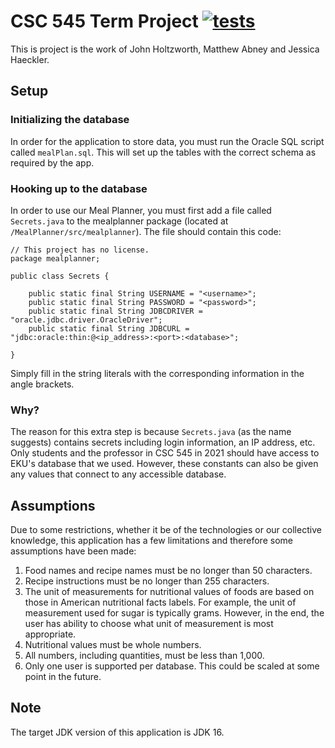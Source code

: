 # CSC 545 Term Project [![tests](https://github.com/johnwhh/CSC545TermProject/actions/workflows/main.yml/badge.svg)](https://github.com/johnwhh/CSC545TermProject/actions/workflows/main.yml)
This is project is the work of John Holtzworth, Matthew Abney and Jessica Haeckler.
## Setup
### Initializing the database
In order for the application to store data, you must run the Oracle SQL script called `mealPlan.sql`.  This will set up the tables with the correct schema as required by the app.
### Hooking up to the database
In order to use our Meal Planner, you must first add a file called `Secrets.java` to the mealplanner package (located at `/MealPlanner/src/mealplanner`). The file should contain this code:
```
// This project has no license.
package mealplanner;

public class Secrets {

    public static final String USERNAME = "<username>";
    public static final String PASSWORD = "<password>";
    public static final String JDBCDRIVER = "oracle.jdbc.driver.OracleDriver";
    public static final String JDBCURL = "jdbc:oracle:thin:@<ip_address>:<port>:<database>";

}
```
Simply fill in the string literals with the corresponding information in the angle brackets.
### Why?
The reason for this extra step is because  `Secrets.java` (as the name suggests) contains secrets including login information, an IP address, etc. Only students and the professor in CSC 545 in 2021 should have access to EKU's database that we used. However, these constants can also be given any values that connect to any accessible database.
## Assumptions
Due to some restrictions, whether it be of the technologies or our collective knowledge, this application has a few limitations and therefore some assumptions have been made:
1. Food names and recipe names must be no longer than 50 characters.
2. Recipe instructions must be no longer than 255 characters.
3. The unit of measurements for nutritional values of foods are based on those in American nutritional facts labels. For example, the unit of measurement used for sugar is typically grams. However, in the end, the user has ability to choose what unit of measurement is most appropriate.
4. Nutritional values must be whole numbers.
5. All numbers, including quantities, must be less than 1,000.
6. Only one user is supported per database. This could be scaled at some point in the future.
## Note
The target JDK version of this application is JDK 16.
